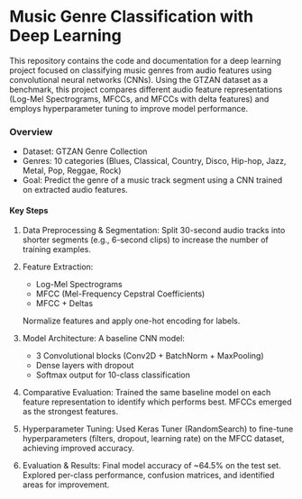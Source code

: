 # Music Genre Classification with Deep Learning

This repository contains the code and documentation for a deep learning project focused on classifying music genres from audio features using convolutional neural networks (CNNs). Using the GTZAN dataset as a benchmark, this project compares different audio feature representations (Log-Mel Spectrograms, MFCCs, and MFCCs with delta features) and employs hyperparameter tuning to improve model performance.

### Overview
- Dataset: GTZAN Genre Collection
- Genres: 10 categories (Blues, Classical, Country, Disco, Hip-hop, Jazz, Metal, Pop, Reggae, Rock)
- Goal: Predict the genre of a music track segment using a CNN trained on extracted audio features.

#### Key Steps
1.	Data Preprocessing & Segmentation:
	 Split 30-second audio tracks into shorter segments (e.g., 6-second clips) to increase the number of training examples.
4.	Feature Extraction:
	- Log-Mel Spectrograms
	- MFCC (Mel-Frequency Cepstral Coefficients)
	- MFCC + Deltas

	Normalize features and apply one-hot encoding for labels.

3.   Model Architecture:
	A baseline CNN model:
		- 3 Convolutional blocks (Conv2D + BatchNorm + MaxPooling)
		- Dense layers with dropout
		- Softmax output for 10-class classification
  
5.	Comparative Evaluation:
	Trained the same baseline model on each feature representation to identify which performs best. MFCCs emerged as the strongest features.

6.	Hyperparameter Tuning:
	Used Keras Tuner (RandomSearch) to fine-tune hyperparameters (filters, dropout, learning rate) on the MFCC dataset, achieving improved accuracy.

7.	Evaluation & Results:
	Final model accuracy of ~64.5% on the test set. Explored per-class performance, confusion matrices, and identified areas for improvement.
